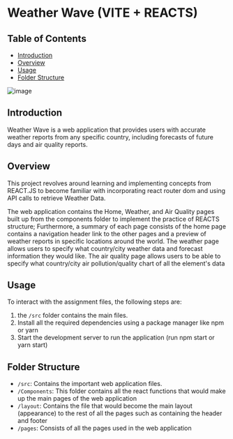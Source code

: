 # Weather Wave (VITE + REACTS) 

## Table of Contents

- [Introduction](#introduction)
- [Overview](#overview)
- [Usage](#usage)
- [Folder Structure](#folder-structure)

![image](https://github.com/user-attachments/assets/2a0d979d-85b8-4bf5-bd4c-df55293a3e28)


## Introduction

Weather Wave is a web application that provides users with accurate weather reports from any specific country, including forecasts of future days and air quality reports. 

## Overview

This project revolves around learning and implementing concepts from REACT.JS to become familiar with incorporating react router dom and using API calls to retrieve Weather Data.

The web application contains the Home, Weather, and Air Quality pages built up from the components folder to implement the practice of REACTS structure; Furthermore, a summary of each page consists of the home page contains a navigation header link to the other pages and a preview of weather reports in specific locations around the world. The weather page allows users to specify what country/city weather data and forecast information they would like. The air quality page allows users to be able to specify what country/city air pollution/quality chart of all the element's data 
## Usage

To interact with the assignment files, the following steps are:

1. the `/src` folder contains the main files.
2. Install all the required dependencies using a package manager like npm or yarn
3. Start the development server to run the application (run npm start or yarn start)

## Folder Structure

- `/src`: Contains the important web application files.
- `/Components`: This folder contains all the react functions that would make up the main pages of the web application
- `/layout`: Contains the file that would become the main layout (appearance) to the rest of all the pages such as containing the header and footer
- `/pages`: Consists of all the pages used in the web application 


